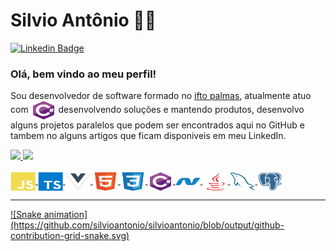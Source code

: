 # Silvio Antônio :man_technologist:

[![Linkedin Badge](https://img.shields.io/badge/-LinkedIn-blue?style=flat-square&logo=Linkedin&logoColor=white&link=https://www.linkedin.com/in/osmir-mariano-a03a3170/)](https://www.linkedin.com/in/silvio-antonio-de-oliveira-junior-621813142)

### Olá, bem vindo ao meu perfil!

Sou desenvolvedor de software formado no [ifto palmas](https://github.com/ifto-palmas), atualmente atuo com 
  <img align="center" alt="Silvio-Csharp" height="30" width="40" src="https://raw.githubusercontent.com/devicons/devicon/master/icons/csharp/csharp-original.svg"/> desenvolvendo soluções e mantendo produtos, desenvolvo alguns projetos paralelos que podem ser encontrados aqui no GitHub e tambem no alguns artigos que ficam disponiveis em meu LinkedIn.



<div>
  <a href="https://github.com/silvioantonio"/>
  <img height="180em" src="https://github-readme-stats.vercel.app/api?username=silvioantonio&show_icons=true&theme=darcula&include_all_commits=true&count_private=true"/>
  <img height="180em" src="https://github-readme-stats.vercel.app/api/top-langs/?username=silvioantonio&layout=compact&langs_count=7&theme=darcula"/>
</div>
<div style="display: inline_block">
  <br>
  <img align="center" alt="Silvio-Js" height="30" width="40" src="https://raw.githubusercontent.com/devicons/devicon/master/icons/javascript/javascript-plain.svg"/>
  <img align="center" alt="Silvio-Ts" height="30" width="40" src="https://raw.githubusercontent.com/devicons/devicon/master/icons/typescript/typescript-plain.svg"/>
  <img align="center" alt="Silvio-Vuejs" height="30" width="40" src="https://raw.githubusercontent.com/devicons/devicon/master/icons/vuejs/vuejs-plain.svg"/>
  <img align="center" alt="Silvio-HTML" height="30" width="40" src="https://raw.githubusercontent.com/devicons/devicon/master/icons/html5/html5-original.svg"/>
  <img align="center" alt="Silvio-CSS" height="30" width="40" src="https://raw.githubusercontent.com/devicons/devicon/master/icons/css3/css3-original.svg"/>
  <img align="center" alt="Silvio-Csharp" height="30" width="40" src="https://raw.githubusercontent.com/devicons/devicon/master/icons/csharp/csharp-original.svg"/>
  <img align="center" alt="Silvio-DotNet" height="30" width="40" src="https://raw.githubusercontent.com/devicons/devicon/master/icons/dot-net/dot-net-plain.svg"/>  
  <img align="center" alt="Silvio-Java" height="30" width="40" src="https://raw.githubusercontent.com/devicons/devicon/master/icons/java/java-plain.svg"/>
  <img align="center" alt="Silvio-Mysql" height="30" width="40" src="https://raw.githubusercontent.com/devicons/devicon/master/icons/mysql/mysql-plain.svg"/>
  <img align="center" alt="Silvio-Mysql" height="30" width="40" src="https://raw.githubusercontent.com/devicons/devicon/master/icons/postgresql/postgresql-plain.svg"/>
</div>
<hr>
<div>
  ![Snake animation](https://github.com/silvioantonio/silvioantonio/blob/output/github-contribution-grid-snake.svg)
</div>